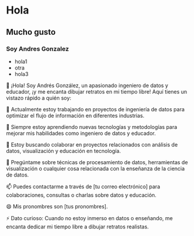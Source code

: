 # Hola
## Mucho gusto
### Soy Andres Gonzalez

- hola1
- otra
- hola3

👋 ¡Hola! Soy Andrés González, un apasionado ingeniero de datos y educador, ¡y me encanta dibujar retratos en mi tiempo libre! Aquí tienes un vistazo rápido a quién soy:

🔭 Actualmente estoy trabajando en proyectos de ingeniería de datos para optimizar el flujo de información en diferentes industrias.

🌱 Siempre estoy aprendiendo nuevas tecnologías y metodologías para mejorar mis habilidades como ingeniero de datos y educador.

👯 Estoy buscando colaborar en proyectos relacionados con análisis de datos, visualización y educación en tecnología.

💬 Pregúntame sobre técnicas de procesamiento de datos, herramientas de visualización o cualquier cosa relacionada con la enseñanza de la ciencia de datos.

📫 Puedes contactarme a través de [tu correo electrónico] para colaboraciones, consultas o charlas sobre datos y educación.

😄 Mis pronombres son [tus pronombres].

⚡ Dato curioso: Cuando no estoy inmerso en datos o enseñando, me encanta dedicar mi tiempo libre a dibujar retratos realistas.

<!--
**andresf25/andresf25** is a ✨ _special_ ✨ repository because its `README.md` (this file) appears on your GitHub profile.

Here are some ideas to get you started:

- 🔭 I’m currently working on ...
- 🌱 I’m currently learning ...
- 👯 I’m looking to collaborate on ...
- 🤔 I’m looking for help with ...
- 💬 Ask me about ...
- 📫 How to reach me: ...
- 😄 Pronouns: ...
- ⚡ Fun fact: ...
-->
